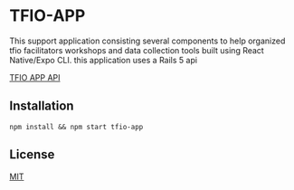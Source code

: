 # TFIO-APP

This support application consisting several components to help organized
tfio facilitators workshops and data collection tools built using React Native/Expo CLI. this application uses a Rails 5 api

[TFIO APP API](https://github.com/Fitzlegit/tfio-app-api)


## Installation

```
npm install && npm start tfio-app
```

## License
[MIT](https://choosealicense.com/licenses/mit/)
  
 
